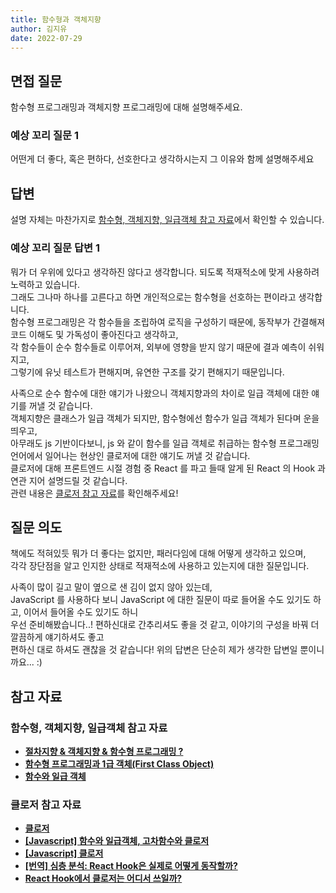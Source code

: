 ```yaml
---
title: 함수형과 객체지향
author: 김지유
date: 2022-07-29
---
```


## 면접 질문
함수형 프로그래밍과 객체지향 프로그래밍에 대해 설명해주세요.

### 예상 꼬리 질문 1
어떤게 더 좋다, 혹은 편하다, 선호한다고 생각하시는지 그 이유와 함께 설명해주세요

## 답변
설명 자체는 마찬가지로 [함수형, 객체지향, 일급객체 참고 자료](#함수형,-객체지향,-일급객체-참고-자료)에서 확인할 수 있습니다.

### 예상 꼬리 질문 답변 1
뭐가 더 우위에 있다고 생각하진 않다고 생각합니다. 되도록 적재적소에 맞게 사용하려 노력하고 있습니다.  
그래도 그나마 하나를 고른다고 하면 개인적으로는 함수형을 선호하는 편이라고 생각합니다.  
함수형 프로그래밍은 각 함수들을 조립하여 로직을 구성하기 때문에, 동작부가 간결해져 코드 이해도 및 가독성이 좋아진다고 생각하고,  
각 함수들이 순수 함수들로 이루어져, 외부에 영향을 받지 않기 때문에 결과 예측이 쉬워지고,  
그렇기에 유닛 테스트가 편해지며, 유연한 구조를 갖기 편해지기 때문입니다.  

사족으로 순수 함수에 대한 얘기가 나왔으니 객체지향과의 차이로 일급 객체에 대한 얘기를 꺼낼 것 같습니다.  
객체지향은 클래스가 일급 객체가 되지만, 함수형에선 함수가 일급 객체가 된다며 운을 띄우고,  
아무래도 js 기반이다보니, js 와 같이 함수를 일급 객체로 취급하는 함수형 프로그래밍 언어에서 일어나는 현상인 클로저에 대한 얘기도 꺼낼 것 같습니다.  
클로저에 대해 프론트엔드 시절 경험 중 React 를 파고 들때 알게 된 React 의 Hook 과 연관 지어 설명드릴 것 같습니다.  
관련 내용은 [클로저 참고 자료](#클로저-참고-자료)를 확인해주세요!

## 질문 의도
책에도 적혀있듯 뭐가 더 좋다는 없지만, 패러다임에 대해 어떻게 생각하고 있으며,  
각각 장단점을 알고 인지한 상태로 적재적소에 사용하고 있는지에 대한 질문입니다.

사족이 많이 길고 말이 옆으로 샌 김이 없지 않아 있는데,  
JavaScript 를 사용하다 보니 JavaScript 에 대한 질문이 따로 들어올 수도 있기도 하고, 이어서 들어올 수도 있기도 하니  
우선 준비해봤습니다..! 편하신대로 간추리셔도 좋을 것 같고, 이야기의 구성을 바꿔 더 깔끔하게 얘기하셔도 좋고  
편하신 대로 하셔도 괜찮을 것 같습니다! 위의 답변은 단순히 제가 생각한 답변일 뿐이니까요... :)
  
## 참고 자료

### 함수형, 객체지향, 일급객체 참고 자료

- ****[절차지향 & 객체지향 & 함수형 프로그래밍 ?](https://velog.io/@majaeh43/%EC%A0%88%EC%B0%A8%EC%A7%80%ED%96%A5-%EA%B0%9D%EC%B2%B4%EC%A7%80%ED%96%A5-%ED%95%A8%EC%88%98%ED%98%95-%ED%94%84%EB%A1%9C%EA%B7%B8%EB%9E%98%EB%B0%8D)****
- **[함수형 프로그래밍과 1급 객체(First Class Object)](https://breakout-theworld.tistory.com/50)**
- ****[함수와 일급 객체](https://velog.io/@ursr0706/%EC%9D%BC%EA%B8%89-%EA%B0%9D%EC%B2%B4)****

### 클로저 참고 자료

- **[클로저](https://poiemaweb.com/js-closure)**
- **[[Javascript] 함수와 일급객체, 고차함수와 클로저](https://www.morolog.dev/entry/Javascript%EC%9D%98-%ED%95%A8%EC%88%98%EC%99%80-%EC%9D%BC%EA%B8%89%EA%B0%9D%EC%B2%B4-%EA%B3%A0%EC%B0%A8%ED%95%A8%EC%88%98%EC%99%80-%ED%81%B4%EB%A1%9C%EC%A0%80)**
- ****[[Javascript] 클로저](https://velog.io/@0seo8/JS-%ED%81%B4%EB%A1%9C%EC%A0%80)****
- ****[[번역] 심층 분석: React Hook은 실제로 어떻게 동작할까?](https://hewonjeong.github.io/deep-dive-how-do-react-hooks-really-work-ko/)****
- **[React Hook에서 클로저는 어디서 쓰일까?](https://talkwithcode.tistory.com/88)**
